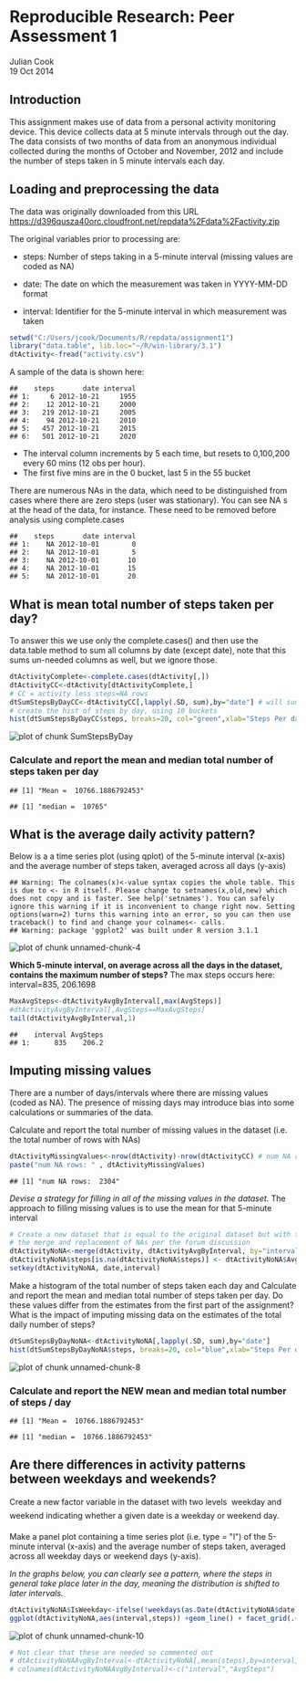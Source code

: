 # Reproducible Research: Peer Assessment 1
Julian Cook  
19 Oct 2014  

Introduction
------------
This assignment makes use of data from a personal activity monitoring device. This device collects data at 5 minute intervals through out the day. The data consists of two months of data from an anonymous individual collected during the months of October and November, 2012 and include the number of steps taken in 5 minute intervals each day.

## Loading and preprocessing the data
The data was originally downloaded from this URL
https://d396qusza40orc.cloudfront.net/repdata%2Fdata%2Factivity.zip

The original variables prior to processing are:

* steps: Number of steps taking in a 5-minute interval (missing values are coded as NA)

* date: The date on which the measurement was taken in YYYY-MM-DD format

* interval: Identifier for the 5-minute interval in which measurement was taken

```r
setwd("C:/Users/jcook/Documents/R/repdata/assignment1")
library("data.table", lib.loc="~/R/win-library/3.1")
dtActivity<-fread("activity.csv")
```
A sample of the data is shown here:

```
##    steps       date interval
## 1:     6 2012-10-21     1955
## 2:    12 2012-10-21     2000
## 3:   219 2012-10-21     2005
## 4:    94 2012-10-21     2010
## 5:   457 2012-10-21     2015
## 6:   501 2012-10-21     2020
```

* The interval column increments by 5 each time, but resets to 0,100,200 every 60 mins (12 obs per hour).
* The first five mins are in the 0 bucket, last 5 in the 55 bucket

There are numerous NAs in the data, which need to be distinguished from cases where there are zero steps (user was stationary). You can see NA s at the head of the data, for instance. These need to be removed before analysis using complete.cases

```
##    steps       date interval
## 1:    NA 2012-10-01        0
## 2:    NA 2012-10-01        5
## 3:    NA 2012-10-01       10
## 4:    NA 2012-10-01       15
## 5:    NA 2012-10-01       20
```

## What is mean total number of steps taken per day?
To answer this we use only the complete.cases() and then use the data.table method to  sum all columns by date (except date), note that this sums un-needed columns as well, but we ignore those.


```r
dtActivityComplete<-complete.cases(dtActivity[,])
dtActivityCC<-dtActivity[dtActivityComplete,]
# CC = activity less steps=NA rows
dtSumStepsByDayCC<-dtActivityCC[,lapply(.SD, sum),by="date"] # will sum interval as well
# create the hist of steps by day, using 10 buckets
hist(dtSumStepsByDayCC$steps, breaks=20, col="green",xlab="Steps Per day",main="Tot. Steps By Day")
```

![plot of chunk SumStepsByDay](./PA1_template_files/figure-html/SumStepsByDay.png) 

### Calculate and report the mean and median total number of steps taken per day


```
## [1] "Mean =  10766.1886792453"
```

```
## [1] "median =  10765"
```


## What is the average daily activity pattern?

Below is a a time series plot (using qplot) of the 5-minute interval (x-axis) and the average number of steps taken, averaged across all days (y-axis)

```
## Warning: The colnames(x)<-value syntax copies the whole table. This is due to <- in R itself. Please change to setnames(x,old,new) which does not copy and is faster. See help('setnames'). You can safely ignore this warning if it is inconvenient to change right now. Setting options(warn=2) turns this warning into an error, so you can then use traceback() to find and change your colnames<- calls.
## Warning: package 'ggplot2' was built under R version 3.1.1
```

![plot of chunk unnamed-chunk-4](./PA1_template_files/figure-html/unnamed-chunk-4.png) 

**Which 5-minute interval, on average across all the days in the dataset, contains the maximum number of steps?**
The max steps occurs here: interval=835, 206.1698


```r
MaxAvgSteps<-dtActivityAvgByInterval[,max(AvgSteps)]
#dtActivityAvgByInterval[,AvgSteps==MaxAvgSteps]
tail(dtActivityAvgByInterval,1)
```

```
##    interval AvgSteps
## 1:      835    206.2
```




## Imputing missing values

There are a number of days/intervals where there are missing values (coded as NA). The presence of missing days may introduce bias into some calculations or summaries of the data.

Calculate and report the total number of missing values in the dataset (i.e. the total number of rows with NAs)

```r
dtActivityMissingValues<-nrow(dtActivity)-nrow(dtActivityCC) # num NA rows
paste("num NA rows: " , dtActivityMissingValues)
```

```
## [1] "num NA rows:  2304"
```
_Devise a strategy for filling in all of the missing values in the dataset._
The approach to filling missing values is to use the mean for that 5-minute interval


```r
# Create a new dataset that is equal to the original dataset but with the missing data filled in.
# the merge and replacement of NAs per the forum discussion
dtActivityNoNA<-merge(dtActivity, dtActivityAvgByInterval, by="interval")
dtActivityNoNA$steps[is.na(dtActivityNoNA$steps)] <- dtActivityNoNA$AvgSteps[is.na(dtActivityNoNA$steps)]
setkey(dtActivityNoNA, date,interval)
```



Make a histogram of the total number of steps taken each day and Calculate and report the mean and median total number of steps taken per day. Do these values differ from the estimates from the first part of the assignment? What is the impact of imputing missing data on the estimates of the total daily number of steps?


```r
dtSumStepsByDayNoNA<-dtActivityNoNA[,lapply(.SD, sum),by="date"]
hist(dtSumStepsByDayNoNA$steps, breaks=20, col="blue",xlab="Steps Per day",main="Tot. Steps By Day")
```

![plot of chunk unnamed-chunk-8](./PA1_template_files/figure-html/unnamed-chunk-8.png) 
### Calculate and report the NEW mean and median total number of steps / day


```
## [1] "Mean =  10766.1886792453"
```

```
## [1] "median =  10766.1886792453"
```

## Are there differences in activity patterns between weekdays and weekends?

Create a new factor variable in the dataset with two levels  weekday and weekend indicating whether a given date is a weekday or weekend day.

Make a panel plot containing a time series plot (i.e. type = "l") of the 5-minute interval (x-axis) and the average number of steps taken, averaged across all weekday days or weekend days (y-axis). 

_In the graphs below, you can clearly see a pattern, where the steps in general take place later in the day, meaning the distribution is shifted to later intervals._


```r
dtActivityNoNA$IsWeekday<-ifelse(!weekdays(as.Date(dtActivityNoNA$date)) %in% c("Saturday", "Sunday"),"weekday","weekend")
ggplot(dtActivityNoNA,aes(interval,steps)) +geom_line() + facet_grid(.~IsWeekday)
```

![plot of chunk unnamed-chunk-10](./PA1_template_files/figure-html/unnamed-chunk-10.png) 

```r
# Not clear that these are needed so commented out
# dtActivityNoNAAvgByInterval<-dtActivityNoNA[,mean(steps),by=interval]
# colnames(dtActivityNoNAAvgByInterval)<-c("interval","AvgSteps")
```
